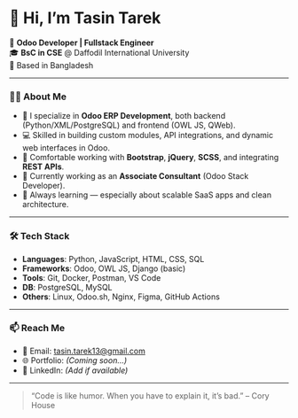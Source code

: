 # 👋 Hi, I’m Tasin Tarek

🔧 **Odoo Developer | Fullstack Engineer**  
🎓 **BsC in CSE** @ Daffodil International University  
📍 Based in Bangladesh  

---

### 👨‍💻 About Me

- 🧠 I specialize in **Odoo ERP Development**, both backend (Python/XML/PostgreSQL) and frontend (OWL JS, QWeb).
- 💻 Skilled in building custom modules, API integrations, and dynamic web interfaces in Odoo.
- 🔧 Comfortable working with **Bootstrap**, **jQuery**, **SCSS**, and integrating **REST APIs**.
- 🚀 Currently working as an **Associate Consultant** (Odoo Stack Developer).
- 🌱 Always learning — especially about scalable SaaS apps and clean architecture.

---

### 🛠️ Tech Stack

- **Languages**: Python, JavaScript, HTML, CSS, SQL  
- **Frameworks**: Odoo, OWL JS, Django (basic)  
- **Tools**: Git, Docker, Postman, VS Code  
- **DB**: PostgreSQL, MySQL  
- **Others**: Linux, Odoo.sh, Nginx, Figma, GitHub Actions  

---

### 📫 Reach Me

- 📧 Email: tasin.tarek13@gmail.com  
- 🌐 Portfolio: *(Coming soon...)*  
- 💼 LinkedIn: *(Add if available)*  

---

> “Code is like humor. When you have to explain it, it’s bad.” – Cory House
